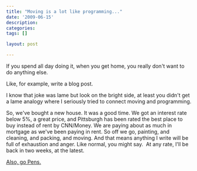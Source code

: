 ```yaml
---
title: "Moving is a lot like programming..."
date: '2009-06-15'
description:
categories:
tags: []

layout: post

---
```

If you spend all day doing it, when you get home, you really don't want to do anything else.

Like, for example, write a blog post.

I know that joke was lame but look on the bright side, at least you didn't get a lame analogy where I seriously tried to connect moving and programming.

So, we've bought a new house. It was a good time. We got an interest rate below 5%, a great price, and Pittsburgh has been rated the best place to buy instead of rent by CNN/Money. We are paying about as much in mortgage as we've been paying in rent. So off we go, painting, and cleaning, and packing, and moving. And that means anything I write will be full of exhaustion and anger. Like normal, you might say.  At any rate, I'll be back in two weeks, at the latest.

<a href="http://sports.espn.go.com/nhl/playoffs/2009/news?columnist=burnside_scott&amp;id=4255637">Also, go Pens.</a>